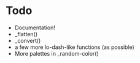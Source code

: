 # Todo

* Documentation!
* _flatten()
* _convert()
* a few more lo-dash-like functions (as possible)
* More palettes in _random-color()
